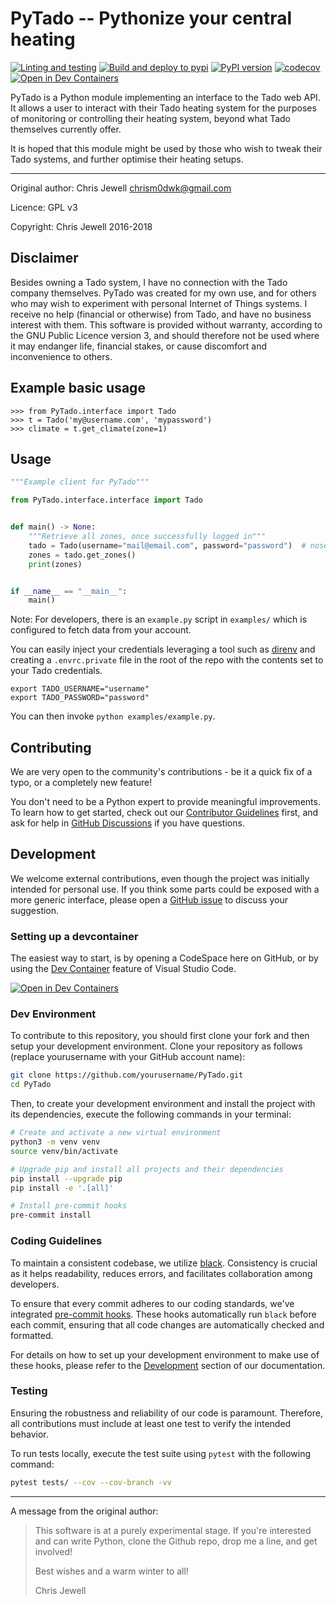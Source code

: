 # PyTado -- Pythonize your central heating

[![Linting and testing](https://github.com/wmalgadey/PyTado/actions/workflows/lint-and-test-matrix.yml/badge.svg)](https://github.com/wmalgadey/PyTado/actions/workflows/lint-and-test-matrix.yml)
[![Build and deploy to pypi](https://github.com/wmalgadey/PyTado/actions/workflows/publish-to-pypi.yml/badge.svg?event=release)](https://github.com/wmalgadey/PyTado/actions/workflows/publish-to-pypi.yml)
[![PyPI version](https://badge.fury.io/py/python-tado.svg)](https://badge.fury.io/py/python-tado)
[![codecov](https://codecov.io/github/wmalgadey/PyTado/graph/badge.svg?token=14TT00IWJI)](https://codecov.io/github/wmalgadey/PyTado)
[![Open in Dev Containers][devcontainer-shield]][devcontainer]

PyTado is a Python module implementing an interface to the Tado web API. It allows a user to interact with their
Tado heating system for the purposes of monitoring or controlling their heating system, beyond what Tado themselves
currently offer.

It is hoped that this module might be used by those who wish to tweak their Tado systems, and further optimise their
heating setups.

---

Original author: Chris Jewell <chrism0dwk@gmail.com>

Licence: GPL v3

Copyright: Chris Jewell 2016-2018

## Disclaimer

Besides owning a Tado system, I have no connection with the Tado company themselves. PyTado was created for my own use,
and for others who may wish to experiment with personal Internet of Things systems. I receive no help (financial or
otherwise) from Tado, and have no business interest with them. This software is provided without warranty, according to
the GNU Public Licence version 3, and should therefore not be used where it may endanger life, financial stakes, or
cause discomfort and inconvenience to others.

## Example basic usage

    >>> from PyTado.interface import Tado
    >>> t = Tado('my@username.com', 'mypassword')
    >>> climate = t.get_climate(zone=1)

## Usage
```python
"""Example client for PyTado"""

from PyTado.interface.interface import Tado


def main() -> None:
    """Retrieve all zones, once successfully logged in"""
    tado = Tado(username="mail@email.com", password="password")  # nosec
    zones = tado.get_zones()
    print(zones)


if __name__ == "__main__":
    main()
```

Note: For developers, there is an `example.py` script in `examples/` which is configured to fetch data from your account.

You can easily inject your credentials leveraging a tool such as [direnv](https://direnv.net/) and creating a `.envrc.private` file in the root of the repo with the contents set to your Tado credentials.

```aiignore
export TADO_USERNAME="username"
export TADO_PASSWORD="password"
```

You can then invoke `python examples/example.py`.


## Contributing

We are very open to the community's contributions - be it a quick fix of a typo, or a completely new feature!

You don't need to be a Python expert to provide meaningful improvements. To learn how to get started, check out our
[Contributor Guidelines](https://github.com/wmalgadey/econnect-python/blob/main/CONTRIBUTING.md) first, and ask for help
in [GitHub Discussions](https://github.com/wmalgadey/PyTado/discussions) if you have questions.

## Development

We welcome external contributions, even though the project was initially intended for personal use. If you think some
parts could be exposed with a more generic interface, please open a [GitHub issue](https://github.com/wmalgadey/PyTado/issues)
to discuss your suggestion.

### Setting up a devcontainer

The easiest way to start, is by opening a CodeSpace here on GitHub, or by using
the [Dev Container][devcontainer] feature of Visual Studio Code.

[![Open in Dev Containers][devcontainer-shield]][devcontainer]

### Dev Environment

To contribute to this repository, you should first clone your fork and then setup your development environment. Clone
your repository as follows (replace yourusername with your GitHub account name):

```bash
git clone https://github.com/yourusername/PyTado.git
cd PyTado
```

Then, to create your development environment and install the project with its dependencies, execute the following
commands in your terminal:

```bash
# Create and activate a new virtual environment
python3 -m venv venv
source venv/bin/activate

# Upgrade pip and install all projects and their dependencies
pip install --upgrade pip
pip install -e '.[all]'

# Install pre-commit hooks
pre-commit install
```

### Coding Guidelines

To maintain a consistent codebase, we utilize [black][1]. Consistency is crucial as it helps readability, reduces errors,
and facilitates collaboration among developers.

To ensure that every commit adheres to our coding standards, we've integrated [pre-commit hooks][2]. These hooks
automatically run `black` before each commit, ensuring that all code changes are automatically checked and formatted.

For details on how to set up your development environment to make use of these hooks, please refer to the
[Development][3] section of our documentation.

[1]: https://github.com/ambv/black
[2]: https://pre-commit.com/
[3]: https://github.com/wmalgadey/PyTado#development

### Testing

Ensuring the robustness and reliability of our code is paramount. Therefore, all contributions must include at least one
test to verify the intended behavior.

To run tests locally, execute the test suite using `pytest` with the following command:

```bash
pytest tests/ --cov --cov-branch -vv
```

---

A message from the original author:

> This software is at a purely experimental stage. If you're interested and can write Python, clone the Github repo,
> drop me a line, and get involved!
>
> Best wishes and a warm winter to all!
>
> Chris Jewell


[devcontainer-shield]: https://img.shields.io/static/v1?label=Dev%20Containers&message=Open&color=blue&logo=visualstudiocode
[devcontainer]: https://vscode.dev/redirect?url=vscode://ms-vscode-remote.remote-containers/cloneInVolume?url=https://github.com/wmalgadey/PyTado
